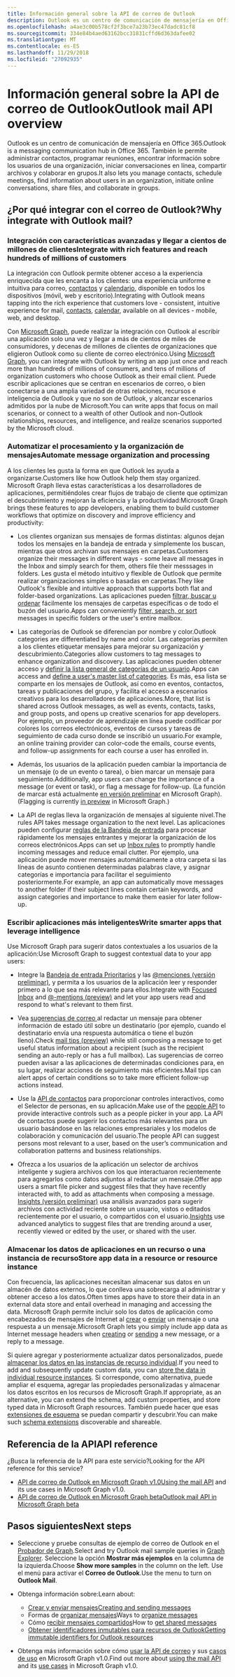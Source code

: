 ```yaml
---
title: Información general sobre la API de correo de Outlook
description: Outlook es un centro de comunicación de mensajería en Office 365. También le permite administrar contactos, programar reuniones, buscar información sobre los usuarios en una organización,
ms.openlocfilehash: a4ae3c00b578cf2f3bce7a23b73ec47dadc81cf8
ms.sourcegitcommit: 334e84b4aed63162bcc31831cffd6d363dafee02
ms.translationtype: MT
ms.contentlocale: es-ES
ms.lasthandoff: 11/29/2018
ms.locfileid: "27092935"
---
```

# <a name="outlook-mail-api-overview"></a><span data-ttu-id="952c4-104">Información general sobre la API de correo de Outlook</span><span class="sxs-lookup"><span data-stu-id="952c4-104">Outlook mail API overview</span></span>

<span data-ttu-id="952c4-105">Outlook es un centro de comunicación de mensajería en Office 365.</span><span class="sxs-lookup"><span data-stu-id="952c4-105">Outlook is a messaging communication hub in Office 365.</span></span> <span data-ttu-id="952c4-106">También le permite administrar contactos, programar reuniones, encontrar información sobre los usuarios de una organización, iniciar conversaciones en línea, compartir archivos y colaborar en grupos.</span><span class="sxs-lookup"><span data-stu-id="952c4-106">It also lets you manage contacts, schedule meetings, find information about users in an organization, initiate online conversations, share files, and collaborate in groups.</span></span>

## <a name="why-integrate-with-outlook-mail"></a><span data-ttu-id="952c4-107">¿Por qué integrar con el correo de Outlook?</span><span class="sxs-lookup"><span data-stu-id="952c4-107">Why integrate with Outlook mail?</span></span>

### <a name="integrate-with-rich-features-and-reach-hundreds-of-millions-of-customers"></a><span data-ttu-id="952c4-108">Integración con características avanzadas y llegar a cientos de millones de clientes</span><span class="sxs-lookup"><span data-stu-id="952c4-108">Integrate with rich features and reach hundreds of millions of customers</span></span>

<span data-ttu-id="952c4-109">La integración con Outlook permite obtener acceso a la experiencia enriquecida que les encanta a los clientes: una experiencia uniforme e intuitiva para correo, [contactos](outlook-contacts-concept-overview.md) y [calendario](outlook-calendar-concept-overview.md), disponible en todos los dispositivos (móvil, web y escritorio).</span><span class="sxs-lookup"><span data-stu-id="952c4-109">Integrating with Outlook means tapping into the rich experience that customers love - consistent, intuitive experience for mail, [contacts](outlook-contacts-concept-overview.md), [calendar](outlook-calendar-concept-overview.md), available on all devices - mobile, web, and desktop.</span></span>

<span data-ttu-id="952c4-110">Con [Microsoft Graph](overview.md), puede realizar la integración con Outlook al escribir una aplicación solo una vez y llegar a más de cientos de miles de consumidores, y decenas de millones de clientes de organizaciones que eligieron Outlook como su cliente de correo electrónico.</span><span class="sxs-lookup"><span data-stu-id="952c4-110">Using [Microsoft Graph](overview.md), you can integrate with Outlook by writing an app just once and reach more than hundreds of millions of consumers, and tens of millions of organization customers who choose Outlook as their email client.</span></span> <span data-ttu-id="952c4-111">Puede escribir aplicaciones que se centran en escenarios de correo, o bien conectarse a una amplia variedad de otras relaciones, recursos e inteligencia de Outlook y que no son de Outlook, y alcanzar escenarios admitidos por la nube de Microsoft.</span><span class="sxs-lookup"><span data-stu-id="952c4-111">You can write apps that focus on mail scenarios, or connect to a wealth of other Outlook and non-Outlook relationships, resources, and intelligence, and realize scenarios supported by the Microsoft cloud.</span></span>

### <a name="automate-message-organization-and-processing"></a><span data-ttu-id="952c4-112">Automatizar el procesamiento y la organización de mensajes</span><span class="sxs-lookup"><span data-stu-id="952c4-112">Automate message organization and processing</span></span>

<span data-ttu-id="952c4-113">A los clientes les gusta la forma en que Outlook les ayuda a organizarse.</span><span class="sxs-lookup"><span data-stu-id="952c4-113">Customers like how Outlook help them stay organized.</span></span> <span data-ttu-id="952c4-114">Microsoft Graph lleva estas características a los desarrolladores de aplicaciones, permitiéndoles crear flujos de trabajo de cliente que optimizan el descubrimiento y mejoran la eficiencia y la productividad:</span><span class="sxs-lookup"><span data-stu-id="952c4-114">Microsoft Graph brings these features to app developers, enabling them to build customer workflows that optimize on discovery and improve efficiency and productivity:</span></span>

- <span data-ttu-id="952c4-115">Los clientes organizan sus mensajes de formas distintas: algunos dejan todos los mensajes en la bandeja de entrada y simplemente los buscan, mientras que otros archivan sus mensajes en carpetas.</span><span class="sxs-lookup"><span data-stu-id="952c4-115">Customers organize their messages in different ways - some leave all messages in the Inbox and simply search for them, others file their messsages in folders.</span></span> <span data-ttu-id="952c4-116">Les gusta el método intuitivo y flexible de Outlook que permite realizar organizaciones simples o basadas en carpetas.</span><span class="sxs-lookup"><span data-stu-id="952c4-116">They like Outlook's flexible and intuitive approach that supports both flat and folder-based organizations.</span></span> <span data-ttu-id="952c4-117">Las aplicaciones pueden [filtrar, buscar u ordenar](query-parameters.md) fácilmente los mensajes de carpetas específicas o de todo el buzón del usuario.</span><span class="sxs-lookup"><span data-stu-id="952c4-117">Apps can conveniently [filter, search, or sort](query-parameters.md) messages in specific folders or the user's entire mailbox.</span></span>

- <span data-ttu-id="952c4-118">Las categorías de Outlook se diferencian por nombre y color.</span><span class="sxs-lookup"><span data-stu-id="952c4-118">Outlook categories are differentiated by name and color.</span></span> <span data-ttu-id="952c4-119">Las categorías permiten a los clientes etiquetar mensajes para mejorar su organización y descubrimiento.</span><span class="sxs-lookup"><span data-stu-id="952c4-119">Categories allow customers to tag messages to enhance organization and discovery.</span></span> <span data-ttu-id="952c4-120">Las aplicaciones pueden obtener acceso y [definir la lista general de categorías de un usuario](/graph/api/outlookuser-post-mastercategories?view=graph-rest-1.0).</span><span class="sxs-lookup"><span data-stu-id="952c4-120">Apps can access and [define a user's master list of categories](/graph/api/outlookuser-post-mastercategories?view=graph-rest-1.0).</span></span> <span data-ttu-id="952c4-121">Es más, esa lista se comparte en los mensajes de Outlook, así como en eventos, contactos, tareas y publicaciones del grupo, y facilita el acceso a escenarios creativos para los desarrolladores de aplicaciones.</span><span class="sxs-lookup"><span data-stu-id="952c4-121">More, that list is shared across Outlook messages, as well as events, contacts, tasks, and group posts, and opens up creative scenarios for app developers.</span></span> <span data-ttu-id="952c4-122">Por ejemplo, un proveedor de aprendizaje en línea puede codificar por colores los correos electrónicos, eventos de cursos y tareas de seguimiento de cada curso donde se inscribió un usuario.</span><span class="sxs-lookup"><span data-stu-id="952c4-122">For example, an online training provider can color-code the emails, course events, and follow-up assignments for each course a user has enrolled in.</span></span>

- <span data-ttu-id="952c4-123">Además, los usuarios de la aplicación pueden cambiar la importancia de un mensaje (o de un evento o tarea), o bien marcar un mensaje para seguimiento.</span><span class="sxs-lookup"><span data-stu-id="952c4-123">Additionally, app users can change the importance of a message (or event or task), or flag a message for follow-up.</span></span> <span data-ttu-id="952c4-124">(La función de marcar está actualmente [en versión preliminar](versioning-and-support.md#beta-version) en Microsoft Graph).</span><span class="sxs-lookup"><span data-stu-id="952c4-124">(Flagging is currently [in preview](versioning-and-support.md#beta-version) in Microsoft Graph.)</span></span>

- <span data-ttu-id="952c4-125">La API de reglas lleva la organización de mensajes al siguiente nivel.</span><span class="sxs-lookup"><span data-stu-id="952c4-125">The rules API takes message organization to the next level.</span></span> <span data-ttu-id="952c4-126">Las aplicaciones pueden configurar [reglas de la Bandeja de entrada](/graph/api/resources/messagerule?view=graph-rest-1.0) para procesar rápidamente los mensajes entrantes y mejorar la organización de los correos electrónicos.</span><span class="sxs-lookup"><span data-stu-id="952c4-126">Apps can set up [Inbox rules](/graph/api/resources/messagerule?view=graph-rest-1.0) to promptly handle incoming messages and reduce email clutter.</span></span> <span data-ttu-id="952c4-127">Por ejemplo, una aplicación puede mover mensajes automáticamente a otra carpeta si las líneas de asunto contienen determinadas palabras clave, y asignar categorías e importancia para facilitar el seguimiento posteriormente.</span><span class="sxs-lookup"><span data-stu-id="952c4-127">For example, an app can automatically move messages to another folder if their subject lines contain certain keywords, and assign categories and importance to make them easier for later follow-up.</span></span>

### <a name="write-smarter-apps-that-leverage-intelligence"></a><span data-ttu-id="952c4-128">Escribir aplicaciones más inteligentes</span><span class="sxs-lookup"><span data-stu-id="952c4-128">Write smarter apps that leverage intelligence</span></span>

<span data-ttu-id="952c4-129">Use Microsoft Graph para sugerir datos contextuales a los usuarios de la aplicación:</span><span class="sxs-lookup"><span data-stu-id="952c4-129">Use Microsoft Graph to suggest contextual data to your app users:</span></span>

- <span data-ttu-id="952c4-130">Integre la [Bandeja de entrada Prioritarios](/graph/api/resources/manage-focused-inbox?view=graph-rest-1.0) y las [@menciones (versión preliminar)](/graph/api/message-get?view=graph-rest-beta#request-2), y permita a los usuarios de la aplicación leer y responder primero a lo que sea más relevante para ellos.</span><span class="sxs-lookup"><span data-stu-id="952c4-130">Integrate with [Focused Inbox](/graph/api/resources/manage-focused-inbox?view=graph-rest-1.0) and [@-mentions (preview)](/graph/api/message-get?view=graph-rest-beta#request-2) and let your app users read and respond to what's relevant to them first.</span></span>

- <span data-ttu-id="952c4-131">Vea [sugerencias de correo ](/graph/api/resources/mailtips?view=graph-rest-1.0) al redactar un mensaje para obtener información de estado útil sobre un destinatario (por ejemplo, cuando el destinatario envía una respuesta automática o tiene el buzón lleno).</span><span class="sxs-lookup"><span data-stu-id="952c4-131">Check [mail tips (preview)](/graph/api/resources/mailtips?view=graph-rest-1.0) while still composing a message to get useful status information about a recipient (such as the recipient sending an auto-reply or has a full mailbox).</span></span> <span data-ttu-id="952c4-132">Las sugerencias de correo pueden avisar a las aplicaciones de determinadas condiciones para, en su lugar, realizar acciones de seguimiento más eficientes.</span><span class="sxs-lookup"><span data-stu-id="952c4-132">Mail tips can alert apps of certain conditions so to take more efficient follow-up actions instead.</span></span>

- <span data-ttu-id="952c4-133">Use la [API de contactos](people-example.md) para proporcionar controles interactivos, como el Selector de personas, en su aplicación.</span><span class="sxs-lookup"><span data-stu-id="952c4-133">Make use of the [people API](people-example.md) to provide interactive controls such as a people picker in your app.</span></span> <span data-ttu-id="952c4-134">La API de contactos puede sugerir los contactos más relevantes para un usuario basándose en las relaciones empresariales y los modelos de colaboración y comunicación del usuario.</span><span class="sxs-lookup"><span data-stu-id="952c4-134">The people API can suggest persons most relevant to a user, based on the user’s communication and collaboration patterns and business relationships.</span></span>

- <span data-ttu-id="952c4-135">Ofrezca a los usuarios de la aplicación un selector de archivos inteligente y sugiera archivos con los que interactuaron recientemente para agregarlos como datos adjuntos al redactar un mensaje.</span><span class="sxs-lookup"><span data-stu-id="952c4-135">Offer app users a smart file picker and suggest files that they have recently interacted with, to add as attachments when composing a message.</span></span> <span data-ttu-id="952c4-136">[Insights (versión preliminar)](/graph/api/resources/insights?view=graph-rest-beta) usa análisis avanzados para sugerir archivos con actividad reciente sobre un usuario, vistos o editados recientemente por el usuario, o compartidos con el usuario.</span><span class="sxs-lookup"><span data-stu-id="952c4-136">[Insights](/graph/api/resources/insights?view=graph-rest-beta) use advanced analytics to suggest files that are trending around a user, recently viewed or edited by the user, or shared with the user.</span></span>


### <a name="store-app-data-in-a-resource-or-resource-instance"></a><span data-ttu-id="952c4-137">Almacenar los datos de aplicaciones en un recurso o una instancia de recurso</span><span class="sxs-lookup"><span data-stu-id="952c4-137">Store app data in a resource or resource instance</span></span>

<span data-ttu-id="952c4-138">Con frecuencia, las aplicaciones necesitan almacenar sus datos en un almacén de datos externos, lo que conlleva una sobrecarga al administrar y obtener acceso a los datos.</span><span class="sxs-lookup"><span data-stu-id="952c4-138">Often times apps have to store their data in an external data store and entail overhead in managing and accessing the data.</span></span> <span data-ttu-id="952c4-139">Microsoft Graph permite incluir solo los datos de aplicación como encabezados de mensajes de Internet al [crear](/graph/api/user-post-messages?view=graph-rest-1.0#request-2) o [enviar](/graph/api/user-sendmail?view=graph-rest-1.0#request-2) un mensaje o una respuesta a un mensaje.</span><span class="sxs-lookup"><span data-stu-id="952c4-139">Microsoft Graph lets you simply include app data as Internet message headers when [creating](/graph/api/user-post-messages?view=graph-rest-1.0#request-2) or [sending](/graph/api/user-sendmail?view=graph-rest-1.0#request-2) a new message, or a reply to a message.</span></span>

<span data-ttu-id="952c4-140">Si quiere agregar y posteriormente actualizar datos personalizados, puede [almacenar los datos en las instancias de recurso individual](extensibility-overview.md#open-extensions).</span><span class="sxs-lookup"><span data-stu-id="952c4-140">If you need to add and subsequently update custom data, you can [store the data in individual resource instances](extensibility-overview.md#open-extensions).</span></span> <span data-ttu-id="952c4-141">Si corresponde, como alternativa, puede ampliar el esquema, agregar las propiedades personalizadas y almacenar los datos escritos en los recursos de Microsoft Graph.</span><span class="sxs-lookup"><span data-stu-id="952c4-141">If appropriate, as an alternative, you can extend the schema, add custom properties, and store typed data in Microsoft Graph resources.</span></span> <span data-ttu-id="952c4-142">También puede hacer que esas [extensiones de esquema](extensibility-overview.md#schema-extensions) se puedan compartir y descubrir.</span><span class="sxs-lookup"><span data-stu-id="952c4-142">You can make such [schema extensions](extensibility-overview.md#schema-extensions) discoverable and shareable.</span></span>

## <a name="api-reference"></a><span data-ttu-id="952c4-143">Referencia de la API</span><span class="sxs-lookup"><span data-stu-id="952c4-143">API reference</span></span>
<span data-ttu-id="952c4-144">¿Busca la referencia de la API para este servicio?</span><span class="sxs-lookup"><span data-stu-id="952c4-144">Looking for the API reference for this service?</span></span>

- <span data-ttu-id="952c4-145">[API de correo de Outlook en Microsoft Graph v1.0](/graph/api/resources/mail-api-overview?view=graph-rest-1.0)</span><span class="sxs-lookup"><span data-stu-id="952c4-145">[Using the mail API](/graph/api/resources/mail-api-overview?view=graph-rest-1.0) and its use cases in Microsoft Graph v1.0.</span></span>
- [<span data-ttu-id="952c4-146">API de correo de Outlook en Microsoft Graph beta</span><span class="sxs-lookup"><span data-stu-id="952c4-146">Outlook mail API in Microsoft Graph beta</span></span>](/graph/api/resources/mail-api-overview?view=graph-rest-beta)


## <a name="next-steps"></a><span data-ttu-id="952c4-147">Pasos siguientes</span><span class="sxs-lookup"><span data-stu-id="952c4-147">Next steps</span></span>

- <span data-ttu-id="952c4-148">Seleccione y pruebe consultas de ejemplo de correo de Outlook en el [Probador de Graph](https://developer.microsoft.com/graph/graph-explorer/?request=me%2Fmessages&version=v1.0).</span><span class="sxs-lookup"><span data-stu-id="952c4-148">Select and try Outlook mail sample queries in [Graph Explorer](https://developer.microsoft.com/graph/graph-explorer/?request=me%2Fmessages&version=v1.0).</span></span> <span data-ttu-id="952c4-149">Seleccione la opción **Mostrar más ejemplos** en la columna de la izquierda.</span><span class="sxs-lookup"><span data-stu-id="952c4-149">Choose **Show more samples** in the column on the left.</span></span> <span data-ttu-id="952c4-150">Use el menú para activar el **Correo de Outlook**.</span><span class="sxs-lookup"><span data-stu-id="952c4-150">Use the menu to turn on **Outlook Mail**.</span></span>
- <span data-ttu-id="952c4-151">Obtenga información sobre:</span><span class="sxs-lookup"><span data-stu-id="952c4-151">Learn about:</span></span>

  - [<span data-ttu-id="952c4-152">Crear y enviar mensajes</span><span class="sxs-lookup"><span data-stu-id="952c4-152">Creating and sending messages</span></span>](outlook-create-send-messages.md)
  - <span data-ttu-id="952c4-153">Formas de [organizar mensajes](outlook-organize-messages.md)</span><span class="sxs-lookup"><span data-stu-id="952c4-153">Ways to [organize messages](outlook-organize-messages.md)</span></span>
  - <span data-ttu-id="952c4-154">Cómo [recibir mensajes compartidos](outlook-share-messages-folders.md)</span><span class="sxs-lookup"><span data-stu-id="952c4-154">How to [get shared messages](outlook-share-messages-folders.md)</span></span>
  - [<span data-ttu-id="952c4-155">Obtener identificadores inmutables para recursos de Outlook</span><span class="sxs-lookup"><span data-stu-id="952c4-155">Getting immutable identifiers for Outlook resources</span></span>](outlook-immutable-id.md)

- <span data-ttu-id="952c4-156">Obtenga más información sobre cómo [usar la API de correo](/graph/api/resources/mail-api-overview?view=graph-rest-1.0) y sus [casos de uso](/graph/api/resources/mail-api-overview?view=graph-rest-1.0#common-use-cases) en Microsoft Graph v1.0.</span><span class="sxs-lookup"><span data-stu-id="952c4-156">Find out more about [using the mail API](/graph/api/resources/mail-api-overview?view=graph-rest-1.0) and its [use cases](/graph/api/resources/mail-api-overview?view=graph-rest-1.0#common-use-cases) in Microsoft Graph v1.0.</span></span>



